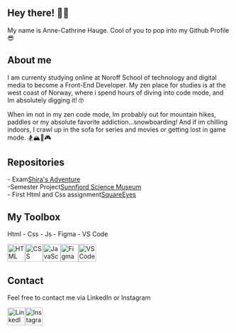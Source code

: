 ## Hey there! 👋😄
My name is Anne-Cathrine Hauge. Cool of you to pop into my Github Profile 😎


About me
---
I am currenty studying online at Noroff School of technology and digital media to become a Front-End Developer.
My zen place for studies is at the west coast of Norway, where i spend hours of diving into code mode, and Im absolutely digging it! 🤓

When im not in my zen code mode, Im probably out for mountain hikes, paddles or my absolute favorite addiction...snowboarding! And if im chilling indoors, I crawl up in the sofa for series and movies or getting lost in game mode.
🏂🏔️🌊🎮 



<!--
**annechh/annechh** is a ✨ _special_ ✨ repository because its `README.md` (this file) appears on your GitHub profile.

Here are some ideas to get you started:

- 🔭 I’m currently working on ...
- 🌱 I’m currently learning ...
- 👯 I’m looking to collaborate on ...
- 🤔 I’m looking for help with ...
- 💬 Ask me about ...
- 📫 How to reach me: ...
- 😄 Pronouns: ...
- ⚡ Fun fact: ...
-->

Repositories
---
<div style="display: flex; flex-direction: row;">
- Exam
<a href="https://github.com/annechh/FED1-Project-Exam-1">
    Shira's Adventure
</a> 
</div>

<div style="display: flex; flex-direction: row;">
-Semester Project
<a href="https://github.com/annechh/Semester-Project-1">
    Sunnfjord Science Museum
</a>
</div>

<div style="display: flex; flex-direction: row;">
- First Html and Css assignment
<a href="https://github.com/annechh/SquareEyes">
    SquareEyes
</a> 
</div>

My Toolbox
---
Html - Css - Js - Figma - VS Code

<div style="display: flex;">
    <img src="https://upload.wikimedia.org/wikipedia/commons/6/61/HTML5_logo_and_wordmark.svg" alt="HTML" width="40" height="40"/>
    <img src="https://upload.wikimedia.org/wikipedia/commons/d/d5/CSS3_logo_and_wordmark.svg" alt="CSS" width="40" height="40"/>
    <img src="https://upload.wikimedia.org/wikipedia/commons/6/6a/JavaScript-logo.png" alt="JavaScript" width="40" height="40"/>
    <img src="https://upload.wikimedia.org/wikipedia/commons/3/33/Figma-logo.svg" alt="Figma" width="40" height="40"/>
    <img src="https://upload.wikimedia.org/wikipedia/commons/9/9a/Visual_Studio_Code_1.35_icon.svg" alt="VS Code" width="40" height="40"/>
</div>

Contact
---
Feel free to contact me via LinkedIn or Instagram 
<div style="display: flex;">
<a href="https://www.linkedin.com/in/anne-cathrine-hauge-b893bbb3/">
    <img src="https://upload.wikimedia.org/wikipedia/commons/c/ca/LinkedIn_logo_initials.png" alt="LinkedIn" width="40" height="40"/>
</a>

<a href="https://www.instagram.com/skofant/">
    <img src="https://upload.wikimedia.org/wikipedia/commons/a/a5/Instagram_icon.png" alt="Instagram" width="40" height="40"/>
</a>
</div>
